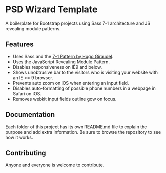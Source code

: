 # PSD Wizard Template

A boilerplate for Bootstrap projects using Sass 7-1 architecture and JS revealing module patterns.

## Features

* Uses Sass and the [7-1 Pattern by Hugo Giraudel](http://sass-guidelin.es/#the-7-1-pattern).
* Uses the JavaScript Revealing Module Pattern.
* Disables responsiveness on IE9 and below.
* Shows unobtrusive bar to the visitors who is visiting your website with an IE <= 9 browser.
* Prevents auto zoom on iOS when entering an input field.
* Disables auto-formatting of possible phone numbers in a webpage in Safari on iOS.
* Removes webkit input fields outline gow on focus.

## Documentation

Each folder of this project has its own README.md file to explain the purpose and add extra information. Be sure to browse the repository to see how it works.

## Contributing

Anyone and everyone is welcome to contribute.
